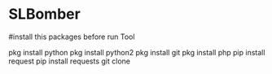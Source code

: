 # SLBomber
#install this packages before run Tool

pkg install python 
pkg install python2
pkg install git
pkg install php
pip install request
pip install requests
git clone 
